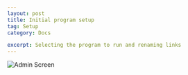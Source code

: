 ```yaml
---
layout: post
title: Initial program setup
tag: Setup
category: Docs

excerpt: Selecting the program to run and renaming links
---
```


![Admin Screen](/resources/img/programsetup.png)
